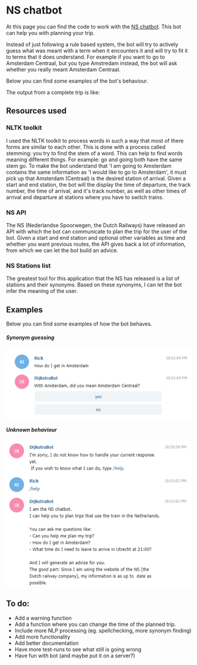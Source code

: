 # NS chatbot
At this page you can find the code to work with the [NS chatbot](http://t.me/Im_on_a_bot).
This bot can help you with planning your trip. 

Instead of just following a rule based system, the bot will try to actively 
guess what was meant with a term when it encounters it and will try to fit it
to terms that it does understand. For example if you want to go to Amsterdam
Centraal, but you type Amstredam instead, the bot will ask whether you really
meant Amsterdam Centraal.

Below you can find some examples of the bot's behaviour.

The output from a complete trip is like:


## Resources used
### NLTK toolkit
I used the NLTK toolkit to process words in such a way that most of there forms
are similar to each other. This is done with a process called stemming: you
try to find the stem of a word. This can help to find words meaning different 
things. For example: go and going both have the same stem go. To make the bot
understand that 'I am going to Amsterdam contains the same information as 'I 
would like to go to Amsterdam', it must pick up that Amsterdam (Centraal) is
the desired station of arrival.
Given a start and end station, the bot will the display the time of departure, 
the track number, the time of arrival, and it's track number, as well as other
times of arrival and departure at stations where you have to switch trains.
 
### NS API
The NS (Nederlandse Spoorwegen, the Dutch Railways) have released an API with 
which the bot can communicate to plan the trip for the user of the bot. Given
a start and end station and optional other variables as time and whether you
want previous routes, the API gives back a lot of information, from which we 
can let the bot build an advice.

### NS Stations list
The greatest tool for this application that the NS has released is a list of 
stations and their synonyms. Based on these synonyms, I can let the bot infer
the meaning of the user.

## Examples
Below you can find some examples of how the bot behaves.

##### Synonym guessing
![example of synonym guessing](./wg4-chatbot/resources/example_synonyms.PNG)

##### Unknown behaviour
![example unknown behaviour](./wg4-chatbot/resources/unknown.PNG)


## To do:
- Add a warning function
- Add a function where you can change the time of the planned trip.
- Include more NLP processing (eg. spellchecking, more synonym finding)
- Add more functionality
- Add better documentation
- Have more test-runs to see what still is going wrong
- Have fun with bot (and maybe put it on a server?)

